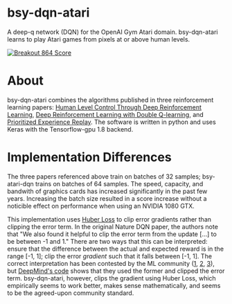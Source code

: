 # bsy-dqn-atari

A deep-q network (DQN) for the OpenAI Gym Atari domain.  bsy-dqn-atari learns to play Atari games from pixels at or above human levels.

[![Breakout 864 Score](https://github.com/benbotto/bsy-dqn-atari/raw/readme/asset/img/BreakoutNoFrameskip-v4__2018_07_01__08_10.max__Episode_41__Score_864.gif)](https://youtu.be/CP3nZMa3cis)

# About

bsy-dqn-atari combines the algorithms published in three reinforcement learning papers: [Human Level Control Through Deep Reinforcement Learning](https://deepmind.com/research/publications/human-level-control-through-deep-reinforcement-learning/), [
Deep Reinforcement Learning with Double Q-learning](https://arxiv.org/abs/1509.06461), and [
Prioritized Experience Replay](https://arxiv.org/abs/1511.05952).  The software is written in python and uses Keras with the Tensorflow-gpu 1.8 backend.

# Implementation Differences

The three papers referenced above train on batches of 32 samples; bsy-atari-dqn trains on batches of 64 samples.  The speed, capacity, and bandwith of graphics cards has increased significantly in the past few years.  Increasing the batch size resulted in a score increase without a noticible effect on performance when using an NVIDIA 1080 GTX.

This implementation uses [Huber Loss](https://en.wikipedia.org/wiki/Huber_loss) to clip error gradients rather than clipping the error term.  In the original Nature DQN paper, the authors note that "We also found it helpful to clip the error term from the update [...] to be between -1 and 1."  There are two ways that this can be interpreted: ensure that the difference between the actual and expected reward is in the range [-1, 1]; clip the error _gradient_ such that it falls between [-1, 1].  The correct interpretation has been contested by the ML community ([1](https://blog.openai.com/openai-baselines-dqn/), [2](https://www.reddit.com/r/MachineLearning/comments/4dnyiz/question_about_loss_clipping_on_deepminds_dqn/), [3](https://stackoverflow.com/questions/36462962/loss-clipping-in-tensor-flow-on-deepminds-dqn)), but [DeepMind's code](https://stackoverflow.com/questions/36462962/loss-clipping-in-tensor-flow-on-deepminds-dqn) shows that they used the former and clipped the error term.  bsy-dqn-atari, however, clips the gradient using Huber Loss, which empirically seems to work better, makes sense mathematically, and seems to be the agreed-upon community standard.
